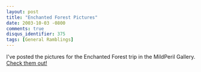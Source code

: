 ```yaml
---
layout: post
title: "Enchanted Forest Pictures"
date: 2003-10-03 -0800
comments: true
disqus_identifier: 375
tags: [General Ramblings]
---
```

I've posted the pictures for the Enchanted Forest trip in the MildPeril
Gallery. [Check them
out!](http://www.mildperil.net/pix/categories.php?cat_id=5)
